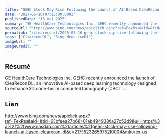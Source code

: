 ```yaml
---
title: "GEHC Stock May Rise Following the Launch of AI-Based CleaRecon DL"
date: "2025-05-16T07:12:00.000Z"
publishedDate: "16 mai 2025"
summary: "GE HealthCare Technologies Inc. GEHC recently announced the launch of CleaRecon DL, an innovative AI-based deep learning technology designed to enhance 3D cone-beam computed tomography (CBCT ..."
sourceUrl: "http://www.bing.com/news/apiclick.aspx?ref=FexRss&aid=&tid=68bfeea27b68401ab4949380a27c52d9&url=https%3a%2f%2fwww.nasdaq.com%2farticles%2fgehc-stock-may-rise-following-launch-ai-based-clearecon-dl&c=2179523265975210004&mkt=en-us"
permalink: "/clearecondl/2025-05-16-gehc-stock-may-rise-following-the-launch-of-ai-based-clearecon-dl"
tags: ["CleareconDL", "Bing News (web)"]
imageUrl: ""
imageCredit: ""
---
```


## Résumé

GE HealthCare Technologies Inc. GEHC recently announced the launch of CleaRecon DL, an innovative AI-based deep learning technology designed to enhance 3D cone-beam computed tomography (CBCT ...

## Lien

http://www.bing.com/news/apiclick.aspx?ref=FexRss&aid=&tid=68bfeea27b68401ab4949380a27c52d9&url=https%3a%2f%2fwww.nasdaq.com%2farticles%2fgehc-stock-may-rise-following-launch-ai-based-clearecon-dl&c=2179523265975210004&mkt=en-us
